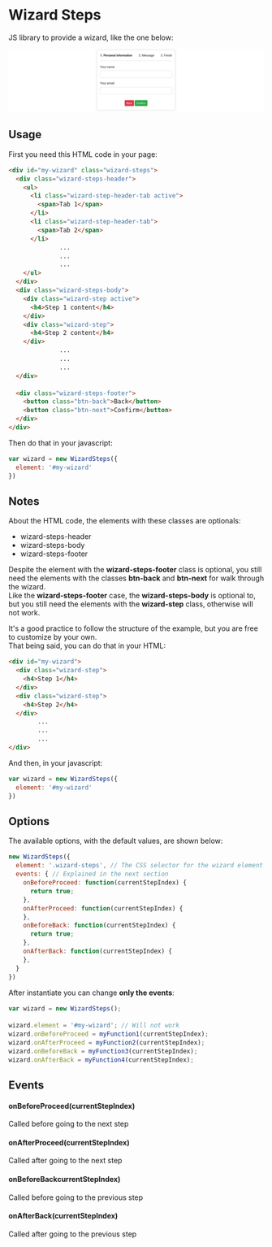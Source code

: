 # Wizard Steps
JS library to provide a wizard, like the one below:  
  
![Example of a form wizard](docs/images/wizard-example.png)

## Usage
First you need this HTML code in your page:
```html
<div id="my-wizard" class="wizard-steps">
  <div class="wizard-steps-header">
    <ul>
      <li class="wizard-step-header-tab active">
        <span>Tab 1</span>
      </li>
      <li class="wizard-step-header-tab">
        <span>Tab 2</span>
      </li>
              ...
              ...
              ...
    </ul>
  </div>
  <div class="wizard-steps-body">
    <div class="wizard-step active">
      <h4>Step 1 content</h4>
    </div>
    <div class="wizard-step">
      <h4>Step 2 content</h4>
    </div>
              ...
              ...
              ...
  </div>

  <div class="wizard-steps-footer">
    <button class="btn-back">Back</button>
    <button class="btn-next">Confirm</button>
  </div>
</div>
```

Then do that in your javascript:
```javascript
var wizard = new WizardSteps({
  element: '#my-wizard'
})
```

## Notes
About the HTML code, the elements with these classes are optionals:  
  * wizard-steps-header
  * wizard-steps-body
  * wizard-steps-footer
  
Despite the element with the **wizard-steps-footer** class is optional, you still need the elements with the classes **btn-back** and **btn-next** for walk through the wizard.  
Like the **wizard-steps-footer** case, the **wizard-steps-body** is optional to, but you still need the elements with the **wizard-step** class, otherwise will not work.  
  
It's a good practice to follow the structure of the example, but you are free to customize by your own.  
That being said, you can do that in your HTML:
```html
<div id="my-wizard">
  <div class="wizard-step">
    <h4>Step 1</h4>
  </div>
  <div class="wizard-step">
    <h4>Step 2</h4>
  </div>
        ...
        ...
        ...
</div>
```

And then, in your javascript:
```javascript
var wizard = new WizardSteps({
  element: '#my-wizard'
})
```

## Options
The available options, with the default values, are shown below:
```javascript
new WizardSteps({
  element: '.wizard-steps', // The CSS selector for the wizard element
  events: { // Explained in the next section
    onBeforeProceed: function(currentStepIndex) {
      return true;
    },
    onAfterProceed: function(currentStepIndex) {
    },
    onBeforeBack: function(currentStepIndex) {
      return true;
    },
    onAfterBack: function(currentStepIndex) {
    },
  }
})
```
After instantiate you can change **only the events**:
```javascript
var wizard = new WizardSteps();

wizard.element = '#my-wizard'; // Will not work
wizard.onBeforeProceed = myFunction1(currentStepIndex);
wizard.onAfterProceed = myFunction2(currentStepIndex);
wizard.onBeforeBack = myFunction3(currentStepIndex);
wizard.onAfterBack = myFunction4(currentStepIndex);
```
## Events

#### onBeforeProceed(currentStepIndex)
Called before going to the next step

#### onAfterProceed(currentStepIndex)
Called after going to the next step

#### onBeforeBackcurrentStepIndex)
Called before going to the previous step

#### onAfterBack(currentStepIndex)
Called after going to the previous step
